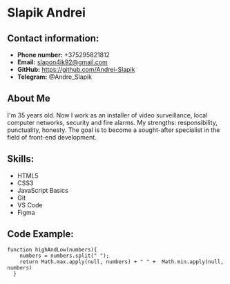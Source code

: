 # Slapik Andrei

## Contact information:
* **Phone number:** +375295821812
* **Email:** slapon4ik92@gmail.com
* **GitHub:** https://github.com/Andrei-Slapik
* **Telegram:** @Andre_Slapik

## About Me
I'm 35 years old. Now I work as an installer of video surveillance, local computer networks, security and fire alarms. My strengths: responsibility, punctuality, honesty. The goal is to become a sought-after specialist in the field of front-end development.
## Skills:
* HTML5
* CSS3
* JavaScript Basics
* Git
* VS Code
* Figma
## Code Example:
``` 
function highAndLow(numbers){
    numbers = numbers.split(" ");
    return Math.max.apply(null, numbers) + " " +  Math.min.apply(null, numbers)
  }
```
